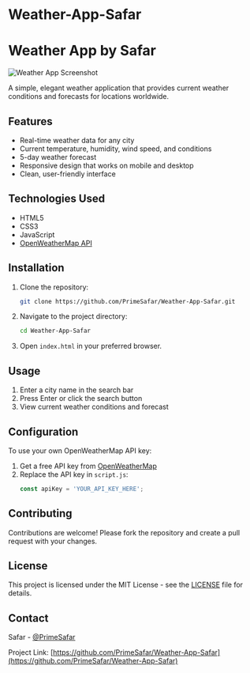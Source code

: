 # Weather-App-Safar
# Weather App by Safar

![Weather App Screenshot](https://github.com/PrimeSafar/Weather-App-Safar/blob/main/screenshot.png) <!-- Add a screenshot if available -->

A simple, elegant weather application that provides current weather conditions and forecasts for locations worldwide.

## Features

- Real-time weather data for any city
- Current temperature, humidity, wind speed, and conditions
- 5-day weather forecast
- Responsive design that works on mobile and desktop
- Clean, user-friendly interface

## Technologies Used

- HTML5
- CSS3
- JavaScript
- [OpenWeatherMap API](https://openweathermap.org/api)

## Installation

1. Clone the repository:
   ```bash
   git clone https://github.com/PrimeSafar/Weather-App-Safar.git
   ```

2. Navigate to the project directory:
   ```bash
   cd Weather-App-Safar
   ```

3. Open `index.html` in your preferred browser.

## Usage

1. Enter a city name in the search bar
2. Press Enter or click the search button
3. View current weather conditions and forecast

## Configuration

To use your own OpenWeatherMap API key:

1. Get a free API key from [OpenWeatherMap](https://openweathermap.org/api)
2. Replace the API key in `script.js`:
   ```javascript
   const apiKey = 'YOUR_API_KEY_HERE';
   ```

## Contributing

Contributions are welcome! Please fork the repository and create a pull request with your changes.

## License

This project is licensed under the MIT License - see the [LICENSE](LICENSE) file for details.

## Contact

Safar - [@PrimeSafar](https://github.com/PrimeSafar)

Project Link: [https://github.com/PrimeSafar/Weather-App-Safar](https://github.com/PrimeSafar/Weather-App-Safar)